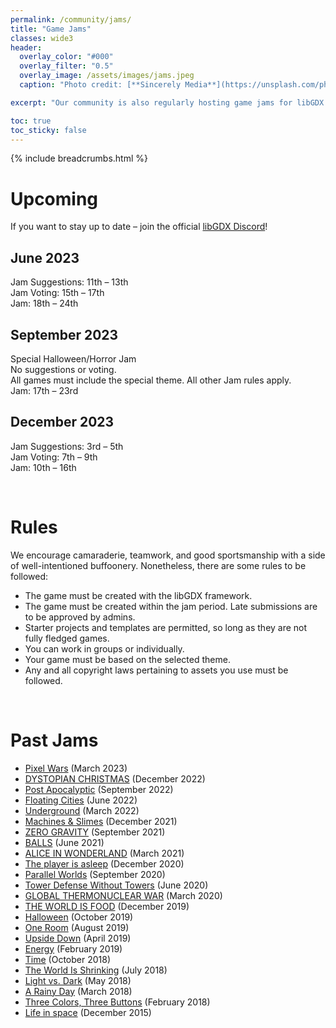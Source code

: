 ```yaml
---
permalink: /community/jams/
title: "Game Jams"
classes: wide3
header:
  overlay_color: "#000"
  overlay_filter: "0.5"
  overlay_image: /assets/images/jams.jpeg
  caption: "Photo credit: [**Sincerely Media**](https://unsplash.com/photos/v0msYhZq2RU)"

excerpt: "Our community is also regularly hosting game jams for libGDX. Here is a list of our past and upcoming jams:"

toc: true
toc_sticky: false
---
```


{% include breadcrumbs.html %}

# Upcoming
If you want to stay up to date – join the official [libGDX Discord](/community/discord/)!

## June 2023
Jam Suggestions: 11th – 13th  
Jam Voting: 15th – 17th  
Jam: 18th – 24th

## September 2023
Special Halloween/Horror Jam  
No suggestions or voting.  
All games must include the special theme.
All other Jam rules apply.  
Jam: 17th – 23rd

## December 2023
Jam Suggestions: 3rd – 5th  
Jam Voting: 7th – 9th  
Jam: 10th – 16th

<br/>

# Rules
We encourage camaraderie, teamwork, and good sportsmanship with a side of well-intentioned buffoonery. Nonetheless, there are some rules to be followed:

- The game must be created with the libGDX framework.
- The game must be created within the jam period. Late submissions are to be approved by admins.
- Starter projects and templates are permitted, so long as they are not fully fledged games.
- You can work in groups or individually.
- Your game must be based on the selected theme.
- Any and all copyright laws pertaining to assets you use must be followed.

<br/>

# Past Jams
* [Pixel Wars](https://itch.io/jam/libgdx-jam-24) (March 2023)
* [DYSTOPIAN CHRISTMAS](https://itch.io/jam/libgdx-jam-23) (December 2022)
* [Post Apocalyptic](https://itch.io/jam/libgdx-jam-22) (September 2022)
* [Floating Cities](https://itch.io/jam/libgdx-jam-21) (June 2022)
* [Underground](https://itch.io/jam/libgdx-jam-20) (March 2022)
* [Machines & Slimes](https://itch.io/jam/libgdx-jam-19) (December 2021)
* [ZERO GRAVITY](https://itch.io/jam/libgdx-jam-18) (September 2021)
* [BALLS](https://itch.io/jam/libgdx-jam-17) (June 2021)
* [ALICE IN WONDERLAND](https://itch.io/jam/libgdx-jam-16) (March 2021)
* [The player is asleep](https://itch.io/jam/libgdx-jam-15) (December 2020)
* [Parallel Worlds](https://itch.io/jam/libgdx-jam-september-2020) (September 2020)
* [Tower Defense Without Towers](https://itch.io/jam/libgdx-jam-june-2020) (June 2020)
* [GLOBAL THERMONUCLEAR WAR](https://itch.io/jam/libgdx-jam-march-2020) (March 2020)
* [THE WORLD IS FOOD](https://itch.io/jam/libgdx-jam-december-2019) (December 2019)
* [Halloween](https://itch.io/jam/libgdx-jam-october-2019) (October 2019)
* [One Room](https://itch.io/jam/libgdx-jam-august-2019) (August 2019)
* [Upside Down](/archive/libgdxjam.com/entries1d1f.html) (April 2019)
* [Energy](/archive/libgdxjam.com/entries303d.html) (February 2019)
* [Time](/archive/libgdxjam.com/entries34de.html) (October 2018)
* [The World Is Shrinking](/archive/libgdxjam.com/entries280b.html) (July 2018)
* [Light vs. Dark](/archive/libgdxjam.com/entries8a8a.html) (May 2018)
* [A Rainy Day](/archive/libgdxjam.com/entries62c9.html) (March 2018)
* [Three Colors, Three Buttons](/archive/libgdxjam.com/entriesd8d2.html) (February 2018)
* [Life in space](https://itch.io/jam/libgdxjam) (December 2015)

